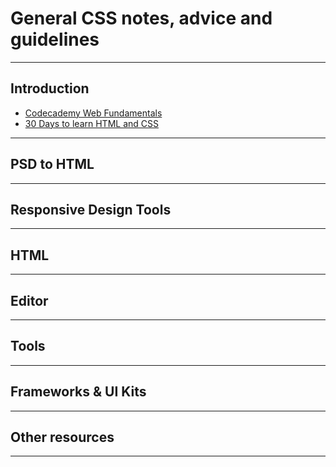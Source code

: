 # General CSS notes, advice and guidelines

---

## Introduction

* [Codecademy Web Fundamentals](http://www.codecademy.com/tracks/web)
* [30 Days to learn HTML and CSS](http://freecourses.tutsplus.com/30-days-to-learn-html-and-css/)


---

## PSD to HTML

---


## Responsive Design Tools

---

## HTML

---

## Editor

---

## Tools

---

## Frameworks & UI Kits

---

## Other resources

---